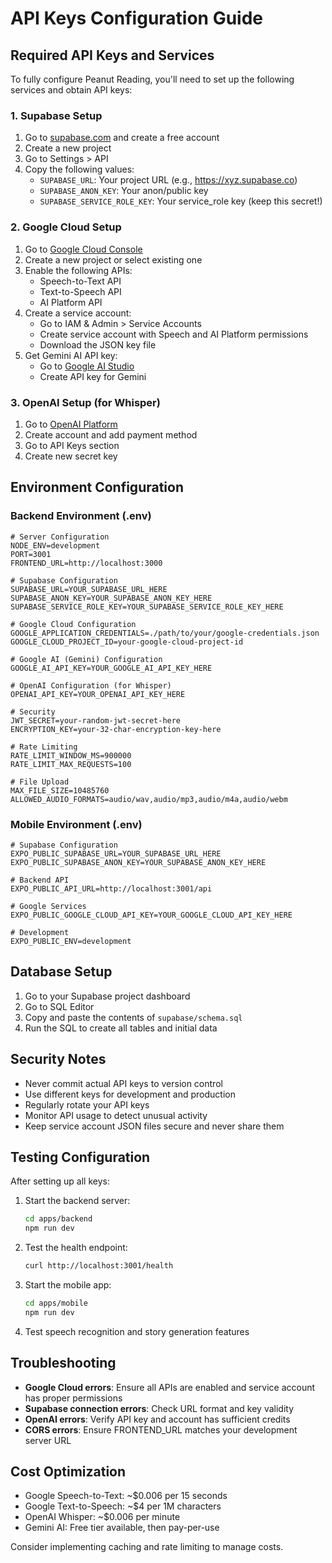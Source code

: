 # API Keys Configuration Guide

## Required API Keys and Services

To fully configure Peanut Reading, you'll need to set up the following services and obtain API keys:

### 1. Supabase Setup
1. Go to [supabase.com](https://supabase.com) and create a free account
2. Create a new project
3. Go to Settings > API
4. Copy the following values:
   - `SUPABASE_URL`: Your project URL (e.g., https://xyz.supabase.co)
   - `SUPABASE_ANON_KEY`: Your anon/public key
   - `SUPABASE_SERVICE_ROLE_KEY`: Your service_role key (keep this secret!)

### 2. Google Cloud Setup
1. Go to [Google Cloud Console](https://console.cloud.google.com)
2. Create a new project or select existing one
3. Enable the following APIs:
   - Speech-to-Text API
   - Text-to-Speech API
   - AI Platform API
4. Create a service account:
   - Go to IAM & Admin > Service Accounts
   - Create service account with Speech and AI Platform permissions
   - Download the JSON key file
5. Get Gemini AI API key:
   - Go to [Google AI Studio](https://makersuite.google.com/app/apikey)
   - Create API key for Gemini

### 3. OpenAI Setup (for Whisper)
1. Go to [OpenAI Platform](https://platform.openai.com)
2. Create account and add payment method
3. Go to API Keys section
4. Create new secret key

## Environment Configuration

### Backend Environment (.env)
```env
# Server Configuration
NODE_ENV=development
PORT=3001
FRONTEND_URL=http://localhost:3000

# Supabase Configuration
SUPABASE_URL=YOUR_SUPABASE_URL_HERE
SUPABASE_ANON_KEY=YOUR_SUPABASE_ANON_KEY_HERE
SUPABASE_SERVICE_ROLE_KEY=YOUR_SUPABASE_SERVICE_ROLE_KEY_HERE

# Google Cloud Configuration
GOOGLE_APPLICATION_CREDENTIALS=./path/to/your/google-credentials.json
GOOGLE_CLOUD_PROJECT_ID=your-google-cloud-project-id

# Google AI (Gemini) Configuration
GOOGLE_AI_API_KEY=YOUR_GOOGLE_AI_API_KEY_HERE

# OpenAI Configuration (for Whisper)
OPENAI_API_KEY=YOUR_OPENAI_API_KEY_HERE

# Security
JWT_SECRET=your-random-jwt-secret-here
ENCRYPTION_KEY=your-32-char-encryption-key-here

# Rate Limiting
RATE_LIMIT_WINDOW_MS=900000
RATE_LIMIT_MAX_REQUESTS=100

# File Upload
MAX_FILE_SIZE=10485760
ALLOWED_AUDIO_FORMATS=audio/wav,audio/mp3,audio/m4a,audio/webm
```

### Mobile Environment (.env)
```env
# Supabase Configuration
EXPO_PUBLIC_SUPABASE_URL=YOUR_SUPABASE_URL_HERE
EXPO_PUBLIC_SUPABASE_ANON_KEY=YOUR_SUPABASE_ANON_KEY_HERE

# Backend API
EXPO_PUBLIC_API_URL=http://localhost:3001/api

# Google Services
EXPO_PUBLIC_GOOGLE_CLOUD_API_KEY=YOUR_GOOGLE_CLOUD_API_KEY_HERE

# Development
EXPO_PUBLIC_ENV=development
```

## Database Setup

1. Go to your Supabase project dashboard
2. Go to SQL Editor
3. Copy and paste the contents of `supabase/schema.sql`
4. Run the SQL to create all tables and initial data

## Security Notes

- Never commit actual API keys to version control
- Use different keys for development and production
- Regularly rotate your API keys
- Monitor API usage to detect unusual activity
- Keep service account JSON files secure and never share them

## Testing Configuration

After setting up all keys:

1. Start the backend server:
   ```bash
   cd apps/backend
   npm run dev
   ```

2. Test the health endpoint:
   ```bash
   curl http://localhost:3001/health
   ```

3. Start the mobile app:
   ```bash
   cd apps/mobile
   npm run dev
   ```

4. Test speech recognition and story generation features

## Troubleshooting

- **Google Cloud errors**: Ensure all APIs are enabled and service account has proper permissions
- **Supabase connection errors**: Check URL format and key validity
- **OpenAI errors**: Verify API key and account has sufficient credits
- **CORS errors**: Ensure FRONTEND_URL matches your development server URL

## Cost Optimization

- Google Speech-to-Text: ~$0.006 per 15 seconds
- Google Text-to-Speech: ~$4 per 1M characters
- OpenAI Whisper: ~$0.006 per minute
- Gemini AI: Free tier available, then pay-per-use

Consider implementing caching and rate limiting to manage costs.